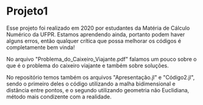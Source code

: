 # Projeto1
Esse projeto foi realizado em 2020 por estudantes da Matéria de Cálculo Numérico da UFPR. Estamos aprendendo ainda, portanto podem haver alguns erros, então qualquer crítica
que possa melhorar os códigos é completamente bem vinda!

No arquivo "Problema_do_Caixeiro_Viajante.pdf" falamos um pouco sobre o que é o problema do caixeiro viajante e também sobre soluções.

No repositório temos também os arquivos "Apresentação.jl" e "Código2.jl", sendo o primeiro deles o código utilizando a malha bidimensional e distância entre pontos, e o segundo utilizando geometria não Euclidiana, método mais condizente com a realidade. 
